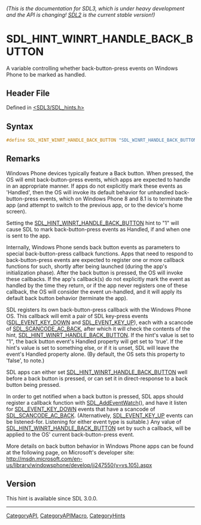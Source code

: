 ###### (This is the documentation for SDL3, which is under heavy development and the API is changing! [SDL2](https://wiki.libsdl.org/SDL2/) is the current stable version!)
# SDL_HINT_WINRT_HANDLE_BACK_BUTTON

A variable controlling whether back-button-press events on Windows Phone to be marked as handled.

## Header File

Defined in [<SDL3/SDL_hints.h>](https://github.com/libsdl-org/SDL/blob/main/include/SDL3/SDL_hints.h)

## Syntax

```c
#define SDL_HINT_WINRT_HANDLE_BACK_BUTTON "SDL_WINRT_HANDLE_BACK_BUTTON"
```

## Remarks

Windows Phone devices typically feature a Back button. When pressed, the OS
will emit back-button-press events, which apps are expected to handle in an
appropriate manner. If apps do not explicitly mark these events as
'Handled', then the OS will invoke its default behavior for unhandled
back-button-press events, which on Windows Phone 8 and 8.1 is to terminate
the app (and attempt to switch to the previous app, or to the device's home
screen).

Setting the
[SDL_HINT_WINRT_HANDLE_BACK_BUTTON](SDL_HINT_WINRT_HANDLE_BACK_BUTTON) hint
to "1" will cause SDL to mark back-button-press events as Handled, if and
when one is sent to the app.

Internally, Windows Phone sends back button events as parameters to special
back-button-press callback functions. Apps that need to respond to
back-button-press events are expected to register one or more callback
functions for such, shortly after being launched (during the app's
initialization phase). After the back button is pressed, the OS will invoke
these callbacks. If the app's callback(s) do not explicitly mark the event
as handled by the time they return, or if the app never registers one of
these callback, the OS will consider the event un-handled, and it will
apply its default back button behavior (terminate the app).

SDL registers its own back-button-press callback with the Windows Phone OS.
This callback will emit a pair of SDL key-press events
([SDL_EVENT_KEY_DOWN](SDL_EVENT_KEY_DOWN) and
[SDL_EVENT_KEY_UP](SDL_EVENT_KEY_UP)), each with a scancode of
[SDL_SCANCODE_AC_BACK](SDL_SCANCODE_AC_BACK), after which it will check the
contents of the hint,
[SDL_HINT_WINRT_HANDLE_BACK_BUTTON](SDL_HINT_WINRT_HANDLE_BACK_BUTTON). If
the hint's value is set to "1", the back button event's Handled property
will get set to 'true'. If the hint's value is set to something else, or if
it is unset, SDL will leave the event's Handled property alone. (By
default, the OS sets this property to 'false', to note.)

SDL apps can either set
[SDL_HINT_WINRT_HANDLE_BACK_BUTTON](SDL_HINT_WINRT_HANDLE_BACK_BUTTON) well
before a back button is pressed, or can set it in direct-response to a back
button being pressed.

In order to get notified when a back button is pressed, SDL apps should
register a callback function with [SDL_AddEventWatch](SDL_AddEventWatch)(),
and have it listen for [SDL_EVENT_KEY_DOWN](SDL_EVENT_KEY_DOWN) events that
have a scancode of [SDL_SCANCODE_AC_BACK](SDL_SCANCODE_AC_BACK).
(Alternatively, [SDL_EVENT_KEY_UP](SDL_EVENT_KEY_UP) events can be
listened-for. Listening for either event type is suitable.) Any value of
[SDL_HINT_WINRT_HANDLE_BACK_BUTTON](SDL_HINT_WINRT_HANDLE_BACK_BUTTON) set
by such a callback, will be applied to the OS' current back-button-press
event.

More details on back button behavior in Windows Phone apps can be found at
the following page, on Microsoft's developer site:
http://msdn.microsoft.com/en-us/library/windowsphone/develop/jj247550(v=vs.105).aspx

## Version

This hint is available since SDL 3.0.0.

----
[CategoryAPI](CategoryAPI), [CategoryAPIMacro](CategoryAPIMacro), [CategoryHints](CategoryHints)

